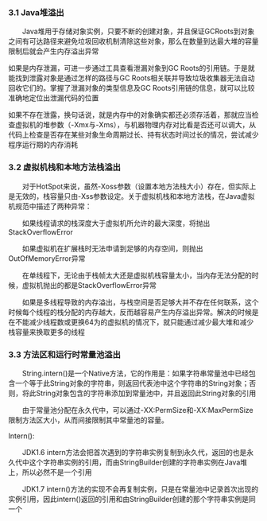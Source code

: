 ### 3.1 Java堆溢出

　　Java堆用于存储对象实例，只要不断的创建对象，并且保证GCRoots到对象之间有可达路径来避免垃圾回收机制清除这些对象，那么在数量到达最大堆的容量限制后就会产生内存溢出异常

如果是内存泄漏，可进一步通过工具查看泄漏对象到GC Roots的引用链。于是就能找到泄露对象是通过怎样的路径与GC Roots相关联并导致垃圾收集器无法自动回收它们的。掌握了泄漏对象的类型信息及GC Roots引用链的信息，就可以比较准确地定位出泄漏代码的位置

如果不存在泄露，换句话说，就是内存中的对象确实都还必须存活着，那就应当检查虚拟机的堆参数（-Xmx与-Xms），与机器物理内存对比看是否还可以调大，从代码上检查是否存在某些对象生命周期过长、持有状态时间过长的情况，尝试减少程序运行期的内存消耗

### 3.2 虚拟机栈和本地方法栈溢出

　　对于HotSpot来说，虽然-Xoss参数（设置本地方法栈大小）存在，但实际上是无效的，栈容量只由-Xss参数设定。关于虚拟机栈和本地方法栈，在Java虚拟机规范中描述了两种异常：

　　如果线程请求的栈深度大于虚拟机所允许的最大深度，将抛出StackOverflowError

　　如果虚拟机在扩展栈时无法申请到足够的内存空间，则抛出OutOfMemoryError异常

　　在单线程下，无论由于栈帧太大还是虚拟机栈容量太小，当内存无法分配的时候，虚拟机抛出的都是StackOverflowError异常

　　如果是多线程导致的内存溢出，与栈空间是否足够大并不存在任何联系，这个时候每个线程的栈分配的内存越大，反而越容易产生内存溢出异常。解决的时候是在不能减少线程数或更换64为的虚拟机的情况下，就只能通过减少最大堆和减少栈容量来换取更多的线程

### 3.3 方法区和运行时常量池溢出

　　String.intern()是一个Native方法，它的作用是：如果字符串常量池中已经包含一个等于此String对象的字符串，则返回代表池中这个字符串的String对象；否则，将此String对象包含的字符串添加到常量池中，并且返回此String对象的引用

　　由于常量池分配在永久代中，可以通过-XX:PermSize和-XX:MaxPermSize限制方法区大小，从而间接限制其中常量池的容量。

Intern():

　　JDK1.6 intern方法会把首次遇到的字符串实例复制到永久代，返回的也是永久代中这个字符串实例的引用，而由StringBuilder创建的字符串实例在Java堆上，所以必然不是一个引用

　　JDK1.7 intern()方法的实现不会再复制实例，只是在常量池中记录首次出现的实例引用，因此intern()返回的引用和由StringBuilder创建的那个字符串实例是同一个